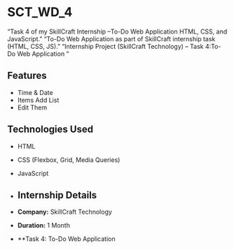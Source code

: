 # SCT_WD_4
“Task 4 of my SkillCraft Internship –To-Do Web Application HTML, CSS, and JavaScript.”  “To-Do Web  Application as part of SkillCraft internship task (HTML, CSS, JS).”  “Internship Project (SkillCraft Technology) – Task 4:To-Do Web  Application ”

##  Features
- Time & Date
- Items Add List 
- Edit Them

## Technologies Used
- HTML  
- CSS (Flexbox, Grid, Media Queries)  
- JavaScript

- ##  Internship Details
- **Company:** SkillCraft Technology  
- **Duration:** 1 Month  
- **Task 4:  To-Do Web  Application


